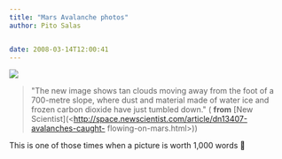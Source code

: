 ```yaml
---
title: "Mars Avalanche photos"
author: Pito Salas


date: 2008-03-14T12:00:41
---
```




![](https://i0.wp.com/space.newscientist.com/data/images/ns/cms/dn13407/dn13407-1_250.jpg?w=584)

> "The new image shows tan clouds moving away from the foot of a 700-metre
> slope, where dust and material made of water ice and frozen carbon dioxide
> have just tumbled down." ( **from** [New
> Scientist](<http://space.newscientist.com/article/dn13407-avalanches-caught-
> flowing-on-mars.html>))

This is one of those times when a picture is worth 1,000 words 🙂



